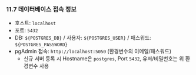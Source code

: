 ### 11.7 데이터베이스 접속 정보

- 호스트: `localhost`
- 포트: `5432`
- DB: `${POSTGRES_DB}` / 사용자: `${POSTGRES_USER}` / 패스워드: `${POSTGRES_PASSWORD}`
- pgAdmin 접속: `http://localhost:5050` (환경변수의 이메일/패스워드)
  - 신규 서버 등록 시 Hostname은 `postgres`, Port `5432`, 유저/비밀번호는 위 환경변수 사용


